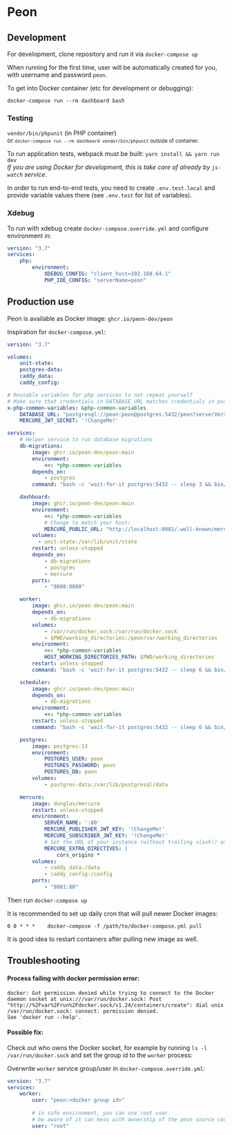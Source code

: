 # Peon

## Development

For development, clone repository and run it via `docker-compose up`

When running for the first time, user will be automatically created for you, with username and password `peon`. 

To get into Docker container (etc for development or debugging):

```shell
docker-compose run --rm dashboard bash
```

### Testing

`vendor/bin/phpunit` (in PHP container)  
or <small>`docker-compose run --rm dashboard vendor/bin/phpunit` outside of container.</small>

To run application tests, webpack must be built: `yarn install && yarn run dev`  
*If you are using Docker for development, this is take care of already by `js-watch` service*. 

In order to run end-to-end tests, you need to create `.env.test.local` and provide variable values there (see `.env.test` for list of variables).

### Xdebug

To run with xdebug create `docker-compose.override.yml` and configure environment in:
```yaml
version: "3.7"
services:
    php:
        environment:
            XDEBUG_CONFIG: "client_host=192.168.64.1"
            PHP_IDE_CONFIG: "serverName=peon"
```


## Production use

Peon is available as Docker image: `ghcr.io/peon-dev/peon`

Inspiration for `docker-compose.yml`:

```yaml
version: "3.7"

volumes:
    unit-state:
    postgres-data:
    caddy_data:
    caddy_config:

# Reusable variables for php services to not repeat yourself
# Make sure that credentials in DATABASE_URL matches credentials in postgres service
x-php-common-variables: &php-common-variables
    DATABASE_URL: "postgresql://peon:peon@postgres:5432/peon?serverVersion=13&charset=utf8"
    MERCURE_JWT_SECRET: '!ChangeMe!'

services:
    # Helper service to run database migrations
    db-migrations:
        image: ghcr.io/peon-dev/peon:main
        environment:
            <<: *php-common-variables
        depends_on:
            - postgres
        command: "bash -c 'wait-for-it postgres:5432 -- sleep 3 && bin/console doctrine:migrations:migrate --no-interaction'"

    dashboard:
        image: ghcr.io/peon-dev/peon:main
        environment:
            <<: *php-common-variables
            # Change to match your host:
            MERCURE_PUBLIC_URL: "http://localhost:8081/.well-known/mercure"
        volumes:
          - unit-state:/var/lib/unit/state
        restart: unless-stopped
        depends_on:
            - db-migrations
            - postgres
            - mercure
        ports:
            - "8080:8080"

    worker:
        image: ghcr.io/peon-dev/peon:main
        depends_on:
            - db-migrations
        volumes:
            - /var/run/docker.sock:/var/run/docker.sock
            - $PWD/working_directories:/peon/var/working_directories
        environment:
            <<: *php-common-variables
            HOST_WORKING_DIRECTORIES_PATH: $PWD/working_directories
        restart: unless-stopped
        command: "bash -c 'wait-for-it postgres:5432 -- sleep 6 && bin/worker'"

    scheduler:
        image: ghcr.io/peon-dev/peon:main
        depends_on:
            - db-migrations
        environment:
            <<: *php-common-variables
        restart: unless-stopped
        command: "bash -c 'wait-for-it postgres:5432 -- sleep 6 && bin/scheduler'"

    postgres:
        image: postgres:13
        environment:
            POSTGRES_USER: peon
            POSTGRES_PASSWORD: peon
            POSTGRES_DB: peon
        volumes:
            - postgres-data:/var/lib/postgresql/data

    mercure:
        image: dunglas/mercure
        restart: unless-stopped
        environment:
            SERVER_NAME: ':80'
            MERCURE_PUBLISHER_JWT_KEY: '!ChangeMe!'
            MERCURE_SUBSCRIBER_JWT_KEY: '!ChangeMe!'
            # Set the URL of your instance (without trailing slash!) as value of the cors_origins directive
            MERCURE_EXTRA_DIRECTIVES: |
                cors_origins *
        volumes:
            - caddy_data:/data
            - caddy_config:/config
        ports:
            - "8081:80"
```

Then run `docker-compose up`

It is recommended to set up daily cron that will pull newer Docker images:
```
0 0 * * *    docker-compose -f /path/to/docker-compose.yml pull
```
It is good idea to restart containers after pulling new image as well.

## Troubleshooting

#### Process failing with docker permission error:
```
docker: Got permission denied while trying to connect to the Docker daemon socket at unix:///var/run/docker.sock: Post "http://%2Fvar%2Frun%2Fdocker.sock/v1.24/containers/create": dial unix /var/run/docker.sock: connect: permission denied.
See 'docker run --help'.
```

#### Possible fix:

Check out who owns the Docker socket, for example by running `ls -l /var/run/docker.sock` and set the group id to the `worker` process:

Overwrite `worker` service group/user in `docker-compose.override.yml`: 
```yaml
version: "3.7"
services:
    worker:
        user: "peon:<docker group id>" 
        
        # in safe environment, you can use root user
        # be aware of it can mess with ownership of the peon source code (for example cache files owned by root)
        user: "root"
```
